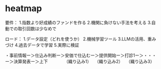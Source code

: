 # heatmap

要件：
1.指数より好成績のファンドを作る
2.機関に負けない手法を考える
3.自動での取引回数は少なめで

ロード：
1.データ設定（どれを使うか）
2.機械学習ツール
3.LLMの活用、重みづけ
4.過去データで学習
5.実際に検証

・事前情報ー＞仕込み判断ー＞安価で仕込むー＞提供開始ー＞打診1ー＞・・・ー＞決算発表ー＞上下
　　　　（織り込み1）                          　（織り込み2）              　（織り込み3）
  
